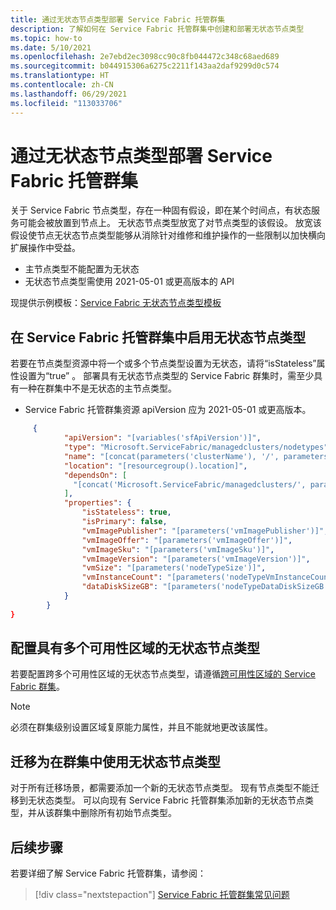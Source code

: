 ```yaml
---
title: 通过无状态节点类型部署 Service Fabric 托管群集
description: 了解如何在 Service Fabric 托管群集中创建和部署无状态节点类型
ms.topic: how-to
ms.date: 5/10/2021
ms.openlocfilehash: 2e7ebd2ec3098cc90c8fb044472c348c68aed689
ms.sourcegitcommit: b044915306a6275c2211f143aa2daf9299d0c574
ms.translationtype: HT
ms.contentlocale: zh-CN
ms.lasthandoff: 06/29/2021
ms.locfileid: "113033706"
---
```

# <a name="deploy-a-service-fabric-managed-cluster-with-stateless-node-types"></a>通过无状态节点类型部署 Service Fabric 托管群集

关于 Service Fabric 节点类型，存在一种固有假设，即在某个时间点，有状态服务可能会被放置到节点上。 无状态节点类型放宽了对节点类型的该假设。 放宽该假设使节点无状态节点类型能够从消除针对维修和维护操作的一些限制以加快横向扩展操作中受益。

* 主节点类型不能配置为无状态
* 无状态节点类型需使用 2021-05-01 或更高版本的 API


现提供示例模板：[Service Fabric 无状态节点类型模板](https://github.com/Azure-Samples/service-fabric-cluster-templates)

## <a name="enable-stateless-node-types-in-a-service-fabric-managed-cluster"></a>在 Service Fabric 托管群集中启用无状态节点类型
若要在节点类型资源中将一个或多个节点类型设置为无状态，请将“isStateless”属性设置为“true” 。 部署具有无状态节点类型的 Service Fabric 群集时，需至少具有一种在群集中不是无状态的主节点类型。

* Service Fabric 托管群集资源 apiVersion 应为 2021-05-01 或更高版本。

```json
     {
            "apiVersion": "[variables('sfApiVersion')]",
            "type": "Microsoft.ServiceFabric/managedclusters/nodetypes",
            "name": "[concat(parameters('clusterName'), '/', parameters('nodeTypeName'))]",
            "location": "[resourcegroup().location]",
            "dependsOn": [
              "[concat('Microsoft.ServiceFabric/managedclusters/', parameters('clusterName'))]"
            ],
            "properties": {
                "isStateless": true,
                "isPrimary": false,
                "vmImagePublisher": "[parameters('vmImagePublisher')]",
                "vmImageOffer": "[parameters('vmImageOffer')]",
                "vmImageSku": "[parameters('vmImageSku')]",
                "vmImageVersion": "[parameters('vmImageVersion')]",
                "vmSize": "[parameters('nodeTypeSize')]",
                "vmInstanceCount": "[parameters('nodeTypeVmInstanceCount')]",
                "dataDiskSizeGB": "[parameters('nodeTypeDataDiskSizeGB')]"
            }
        }
}
```

## <a name="configure-stateless-node-types-with-multiple-availability-zones"></a>配置具有多个可用性区域的无状态节点类型
若要配置跨多个可用性区域的无状态节点类型，请遵循[跨可用性区域的 Service Fabric 群集](.\service-fabric-cross-availability-zones.md)。 

>[!NOTE]
> 必须在群集级别设置区域复原能力属性，并且不能就地更改该属性。

## <a name="migrate-to-using-stateless-node-types-in-a-cluster"></a>迁移为在群集中使用无状态节点类型
对于所有迁移场景，都需要添加一个新的无状态节点类型。 现有节点类型不能迁移到无状态类型。 可以向现有 Service Fabric 托管群集添加新的无状态节点类型，并从该群集中删除所有初始节点类型。 

## <a name="next-steps"></a>后续步骤 

若要详细了解 Service Fabric 托管群集，请参阅：

> [!div class="nextstepaction"]
> [Service Fabric 托管群集常见问题](./faq-managed-cluster.yml)